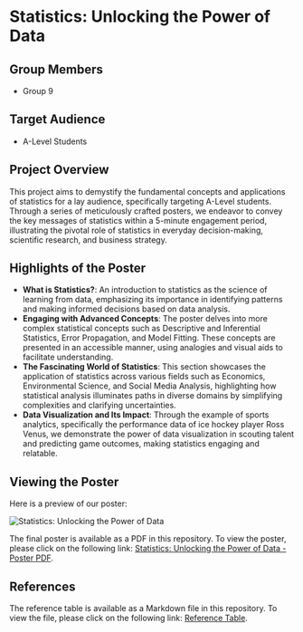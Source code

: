 # Statistics: Unlocking the Power of Data

## Group Members
- Group 9

## Target Audience
- A-Level Students

## Project Overview
This project aims to demystify the fundamental concepts and applications of statistics for a lay audience, specifically targeting A-Level students. Through a series of meticulously crafted posters, we endeavor to convey the key messages of statistics within a 5-minute engagement period, illustrating the pivotal role of statistics in everyday decision-making, scientific research, and business strategy.

## Highlights of the Poster
- **What is Statistics?**: An introduction to statistics as the science of learning from data, emphasizing its importance in identifying patterns and making informed decisions based on data analysis.
- **Engaging with Advanced Concepts**: The poster delves into more complex statistical concepts such as Descriptive and Inferential Statistics, Error Propagation, and Model Fitting. These concepts are presented in an accessible manner, using analogies and visual aids to facilitate understanding.
- **The Fascinating World of Statistics**: This section showcases the application of statistics across various fields such as Economics, Environmental Science, and Social Media Analysis, highlighting how statistical analysis illuminates paths in diverse domains by simplifying complexities and clarifying uncertainties.
- **Data Visualization and Its Impact**: Through the example of sports analytics, specifically the performance data of ice hockey player Ross Venus, we demonstrate the power of data visualization in scouting talent and predicting game outcomes, making statistics engaging and relatable.

## Viewing the Poster

Here is a preview of our poster:

![Statistics: Unlocking the Power of Data](./images/preview.jpeg)

The final poster is available as a PDF in this repository. To view the poster, please click on the following link: [Statistics: Unlocking the Power of Data - Poster PDF](./Poster-Group_9-Statistics-A_Level_audience.pdf).

## References
The reference table is available as a Markdown file in this repository. To view the file, please click on the following link: [Reference Table](./References.md).